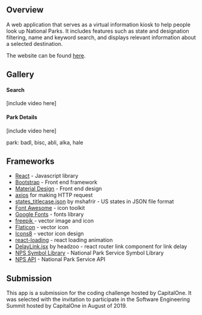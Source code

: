 ## Overview

A web application that serves as a virtual information kiosk to help people look up National Parks. It includes features such as state and designation filtering, name and keyword search, and displays relevant information about a selected destination.

The website can be found [here](https://eunicornbread.github.io/NPSInfoKiosk/).

## Gallery

#### Search

[include video here]

#### Park Details

[include video here]

park: badl, bisc, abli, alka, hale

## Frameworks

* [React](https://reactjs.org/docs/getting-started.html) - Javascript library
* [Bootstrap](https://getbootstrap.com/) - Front end framework
* [Material Design](https://material.io/design/) - Front end design
* [axios](https://github.com/axios/axios) for making HTTP request
* [states_titlecase.json](https://gist.github.com/mshafrir/2646763) by mshafrir - US states in JSON file format
* [Font Awesome](https://fontawesome.com/) - icon toolkit
* [Google Fonts](https://fonts.google.com/) - fonts library
* [freepik ](https://www.freepik.com/) - vector image and icon
* [Flaticon](https://www.flaticon.com/) - vector icon
* [Icons8](https://icons8.com/icons) - vector icon design
* [react-loading](https://www.npmjs.com/package/react-loading) - react loading animation
* [DelayLink.jsx](https://gist.github.com/headzoo/8f4c6a5e843ec26abdcad87cd93e3e2e) by headzoo - react router link component for link delay
* [NPS Symbol Library](https://www.nps.gov/maps/tools/symbol-library/) - National Park Service Symbol Library
* [NPS API](https://www.nps.gov/subjects/developer/api-documentation.htm#/) - National Park Service API

## Submission

This app is a submission for the coding challenge hosted by CapitalOne. It was selected with the invitation to participate in the Software Engineering Summit hosted by CapitalOne in August of 2019.
